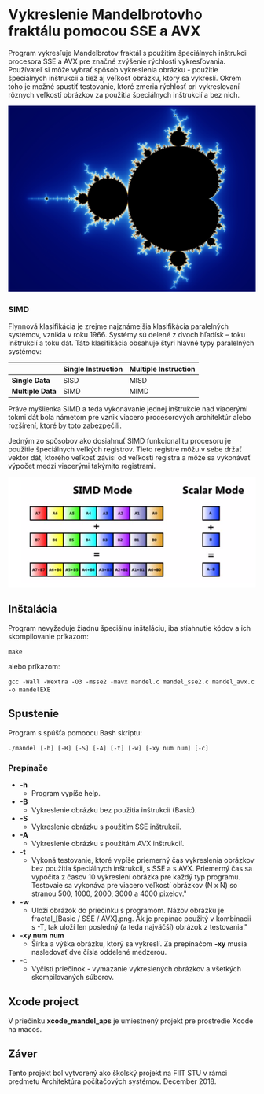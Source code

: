 # Vykreslenie Mandelbrotovho fraktálu pomocou SSE a AVX 
Program vykresľuje Mandelbrotov fraktál s použitím špeciálnych inštrukcii procesora SSE a AVX pre značné zvýšenie rýchlosti vykresľovania. Používateľ si môže vybrať spôsob vykreslenia obrázku - použitie špeciálnych inštrukcii a tiež aj veľkosť obrázku, ktorý sa vykreslí. Okrem toho je možné spustiť testovanie, ktoré zmeria rýchlosť pri vykreslovaní rôznych veľkostí obrázkov za použitia špeciálnych inštrukcií a bez nich.

![Alt text](images/mandelbrot.png?raw=true "Mandelbrotov fraktál")

### SIMD
Flynnová klasifikácia je zrejme najznámejšia klasifikácia paralelných systémov, vznikla v roku 1966. Systémy sú delené z dvoch hľadísk – toku inštrukcií a toku dát. Táto klasifikácia obsahuje štyri hlavné typy paralelných systémov:


|                     | Single Instruction | Multiple Instruction |
| ------------------- | ------------------ | -------------------- |
|   **Single Data**   |        SISD        |        MISD          |
|  **Multiple Data**  |        SIMD        |        MIMD          |

Práve myšlienka SIMD a teda vykonávanie jednej inštrukcie nad viacerými tokmi dát bola námetom pre vznik viacero procesorových architektúr alebo rozšírení, ktoré by toto zabezpečili.

Jedným zo spôsobov ako dosiahnuť SIMD funkcionalitu procesoru je použitie špeciálnych veľkých registrov. Tieto registre môžu v sebe držať vektor dát, ktorého veľkosť závisí od veľkosti registra a môže sa vykonávať výpočet medzi viacerými takýmito registrami.

![Alt text](images/simd_registers.png?raw=true "SIMD")


## Inštalácia
Program nevyžaduje žiadnu špeciálnu inštaláciu, iba stiahnutie kódov a ich skompilovanie príkazom:
```
make
```
alebo príkazom:
```
gcc -Wall -Wextra -O3 -msse2 -mavx mandel.c mandel_sse2.c mandel_avx.c -o mandelEXE
```

## Spustenie
Program s spúšťa pomoocu Bash skriptu:
```
./mandel [-h] [-B] [-S] [-A] [-t] [-w] [-xy num num] [-c]
```
### Prepínače
- **-h** 
	* Program vypíše help.
- **-B**
	* Vykreslenie obrázku bez použitia inštrukcií (Basic).
- **-S**
	* Vykreslenie obrázku s použitím SSE inštrukcií.
- **-A**
	* Vykreslenie obrázku s použitám AVX inštrukcií.
- **-t**
	* Vykoná testovanie, ktoré vypíše priemerný čas vykreslenia obrázkov bez použitia špeciálnych inštrukcii, s SSE a s AVX. Priemerný čas sa vypočíta z časov 10 vykreslení obrázka pre každý typ programu. Testovaie sa vykonáva pre viacero veľkostí obrázkov (N x N) so stranou 500, 1000, 2000, 3000 a 4000 pixelov."
- **-w**
	* Uloží obrázok do priečinku s programom. Názov obrázku je fractal_[Basic / SSE / AVX].png. Ak je prepínac použitý v kombinacii s -T, tak uloží len posledný (a teda najväčší) obrázok z testovania."
- **-xy num num**
	* Šírka a výška obrázku, ktorý sa vykreslí. Za prepínačom **-xy** musia nasledovať dve čísla oddelené medzerou.
- -c
	* Vyčistí priečinok - vymazanie vykreslených obrázkov a všetkých skompilovaných súborov.

## Xcode project
V priečinku **xcode_mandel_aps** je umiestnený projekt pre prostredie Xcode na macos.

## Záver
Tento projekt bol vytvorený ako školský projekt na FIIT STU v rámci predmetu Architektúra počítačových systémov. December 2018.

